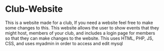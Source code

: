 # Club-Website
This is a website made for a club, If you need a website feel free to make some changes to this. This website allows the user to show events that they might host, members of your club, and includes a login page for members so that they can make changes to the website. This uses HTML, PHP, JS, CSS, and uses myadmin in order to access and edit mysql
